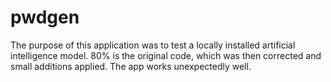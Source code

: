 # pwdgen
The purpose of this application was to test a locally installed artificial intelligence model. 80% is the original code, which was then corrected and small additions applied. The app works unexpectedly well.
